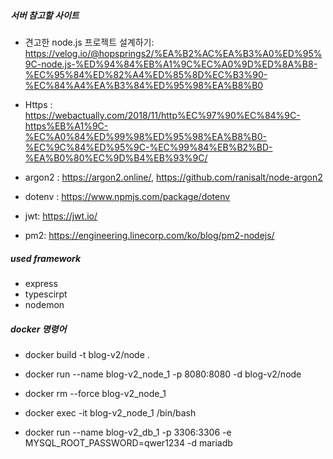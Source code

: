 ##### 서버 참고할 사이트
- 견고한 node.js 프로젝트 설계하기: https://velog.io/@hopsprings2/%EA%B2%AC%EA%B3%A0%ED%95%9C-node.js-%ED%94%84%EB%A1%9C%EC%A0%9D%ED%8A%B8-%EC%95%84%ED%82%A4%ED%85%8D%EC%B3%90-%EC%84%A4%EA%B3%84%ED%95%98%EA%B8%B0

- Https : https://webactually.com/2018/11/http%EC%97%90%EC%84%9C-https%EB%A1%9C-%EC%A0%84%ED%99%98%ED%95%98%EA%B8%B0-%EC%9C%84%ED%95%9C-%EC%99%84%EB%B2%BD-%EA%B0%80%EC%9D%B4%EB%93%9C/

- argon2 : https://argon2.online/, https://github.com/ranisalt/node-argon2
- dotenv : https://www.npmjs.com/package/dotenv
- jwt: https://jwt.io/

- pm2: https://engineering.linecorp.com/ko/blog/pm2-nodejs/



##### used framework
- express
- typescirpt
- nodemon

##### docker 명령어
- docker build -t blog-v2/node .
- docker run --name blog-v2_node_1 -p 8080:8080 -d blog-v2/node
- docker rm --force blog-v2_node_1
- docker exec -it blog-v2_node_1 /bin/bash


- docker run --name blog-v2_db_1 -p 3306:3306 -e MYSQL_ROOT_PASSWORD=qwer1234 -d mariadb
